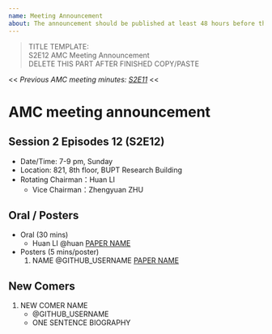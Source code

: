 ```yaml
---
name: Meeting Announcement
about: The announcement should be published at least 48 hours before the meeting, and the minutes should be published no more than 48 hours after the meeting.
---
```

> TITLE TEMPLATE:  
> S2E12 AMC Meeting Announcement  
> DELETE THIS PART AFTER FINISHED COPY/PASTE

<< _Previous AMC meeting minutes: [S2E11](https://ai-ml.club/events/seminar-meeting-minutes-2-11/)_ <<

# AMC meeting announcement

## Session 2 Episodes 12 (S2E12)

- Date/Time: 7-9 pm, Sunday
- Location: 821, 8th floor, BUPT Research Building
- Rotating Chairman：Huan LI
  - Vice Chairman：Zhengyuan ZHU

## Oral / Posters

- Oral (30 mins)
    - Huan LI @huan [PAPER NAME](https://arxiv.org/PAPER_URL)
- Posters (5 mins/poster)
    1. NAME @GITHUB_USERNAME [PAPER NAME](https://arxiv.org/PAPER_URL)

## New Comers

1. NEW COMER NAME
    - @GITHUB_USERNAME
    - ONE SENTENCE BIOGRAPHY
